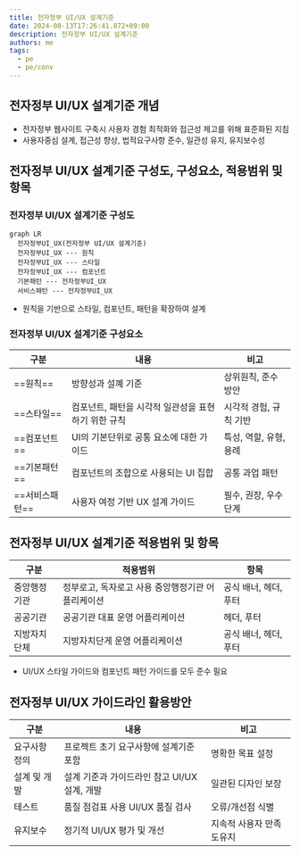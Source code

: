 ```yaml
---
title: 전자정부 UI/UX 설계기준
date: 2024-08-13T17:26:41.872+09:00
description: 전자정부 UI/UX 설계기준
authors: me
tags:
  - pe
  - pe/conv
---
```


## 전자정부 UI/UX 설계기준 개념

- 전자정부 웹사이트 구축시 사용자 경험 최적화와 접근성 제고를 위해 표준화된 지침
- 사용자중심 설계, 접근성 향상, 법적요구사항 준수, 일관성 유지, 유지보수성

## 전자정부 UI/UX 설계기준 구성도, 구성요소, 적용범위 및 항목

### 전자정부 UI/UX 설계기준 구성도

```mermaid
graph LR
  전자정부UI_UX(전자정부 UI/UX 설계기준)
  전자정부UI_UX --- 원칙
  전자정부UI_UX --- 스타일
  전자정부UI_UX --- 컴포넌트
  기본패턴 --- 전자정부UI_UX
  서비스패턴 --- 전자정부UI_UX
```

- 원칙을 기반으로 스타일, 컴포넌트, 패턴을 확장하여 설계

### 전자정부 UI/UX 설계기준 구성요소

| 구분 | 내용 | 비고 |
| --- | --- | --- |
| ==원칙== | 방향성과 설꼐 기준 | 상위원칙, 준수방안 |
| ==스타일== | 컴포넌트, 패턴을 시각적 일관성을 표현하기 위한 규칙 | 시각적 경험, 규칙 기반 |
| ==컴포넌트== | UI의 기본단위로 공통 요소에 대한 가이드 | 특성, 역할, 유형, 용례 |
| ==기본패턴== | 컴포넌트의 조합으로 사용되는 UI 집합 | 공통 과업 패턴 |
| ==서비스패턴== | 사용자 여정 기반 UX 설계 가이드 | 필수, 권장, 우수 단계 |

## 전자정부 UI/UX 설계기준 적용범위 및 항목

| 구분 | 적용범위 | 항목 |
| --- | --- | --- |
| 중앙행정기관 | 정부로고, 독자로고 사용 중앙행정기관 어플리케이션 | 공식 배너, 헤더, 푸터 |
| 공공기관 | 공공기관 대표 운영 어플리케이션 | 헤더, 푸터 |
| 지방자치단체 | 지방자치단게 운영 어플리케이션 | 공식 배너, 헤더, 푸터 |

- UI/UX 스타일 가이드와 컴포넌트 패턴 가이드를 모두 준수 필요

## 전자정부 UI/UX 가이드라인 활용방안

| 구분 | 내용 | 비고 |
| --- | --- | --- |
| 요구사항 정의 | 프로젝트 초기 요구사항에 설계기준 포함 | 명확한 목표 설정 |
| 설계 및 개발 | 설계 기준과 가이드라인 참고 UI/UX 설계, 개발 | 일관된 디자인 보장 |
| 테스트 | 품질 점검표 사용 UI/UX 품질 검사 | 오류/개선점 식별 |
| 유지보수 | 정기적 UI/UX 평가 및 개선 | 지속적 사용자 만족도유지 |
